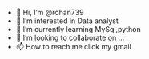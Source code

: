- 👋 Hi, I’m @rohan739
- 👀 I’m interested in Data  analyst
- 🌱 I’m currently learning MySql,python
- 💞️ I’m looking to collaborate on ...
- 📫 How to reach me click my gmail

<!---
rohan739/rohan739 is a ✨ special ✨ repository because its `README.md` (this file) appears on your GitHub profile.
You can click the Preview link to take a look at your changes.
--->
